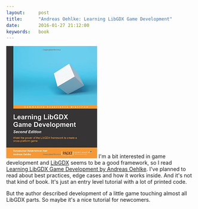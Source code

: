 ```yaml
---
layout:     post
title:      "Andreas Oehlke: Learning LibGDX Game Development"
date:       2016-01-27 21:12:00
keywords:   book
---
```


![book cover](/assets/libgdx_book.jpg) I'm a bit interested in game development and [LibGDX](https://libgdx.badlogicgames.com/)
seems to be a good framework,
so I read [Learning LibGDX Game Development by Andreas Oehlke](https://www.packtpub.com/game-development/learning-libgdx-game-development-second-edition).
I've planned to read about best practices, edge cases and how it works inside. And
it's not that kind of book. It's just an entry level tutorial with a lot of printed code.

But the author described development of a little game touching almost all LibGDX parts. So maybe it's a
nice tutorial for newcomers.
